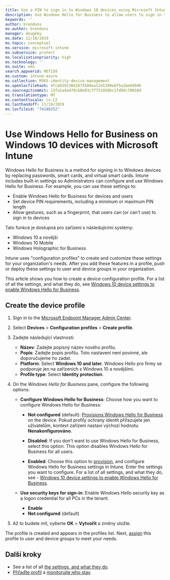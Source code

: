 ```yaml
---
title: Use a PIN to sign in to Windows 10 devices using Microsoft Intune - Azure | Microsoft Docs
description: Use Windows Hello for Business to allow users to sign in to devices using a PIN, a fingerprint, and more. Create an identity protection configuration profile in Intune for Windows 10 devices with these settings, and assign the profile to user groups and device groups.
keywords: ''
author: brenduns
ms.author: brenduns
manager: dougeby
ms.date: 11/18/2019
ms.topic: conceptual
ms.service: microsoft-intune
ms.subservice: protect
ms.localizationpriority: high
ms.technology: ''
ms.suite: ems
search.appverid: MET150
ms.custom: intune-azure
ms.collection: M365-identity-device-management
ms.openlocfilehash: 4fce03913042675588ea12e5399e6f5a1be04946
ms.sourcegitcommit: 13fa1a4a478cb0e03c7f751958bc17d9dc70010d
ms.translationtype: MT
ms.contentlocale: cs-CZ
ms.lasthandoff: 11/19/2019
ms.locfileid: "74188252"
---
```

# <a name="use-windows-hello-for-business-on-windows-10-devices-with-microsoft-intune"></a>Use Windows Hello for Business on Windows 10 devices with Microsoft Intune

Windows Hello for Business is a method for signing in to Windows devices by replacing passwords, smart cards, and virtual smart cards. Intune includes built-in settings so Administrators can configure and use Windows Hello for Business. For example, you can use these settings to:

- Enable Windows Hello for Business for devices and users
- Set device PIN requirements, including a minimum or maximum PIN length
- Allow gestures, such as a fingerprint, that users can (or can't use) to sign in to devices

Tato funkce je dostupná pro zařízení s následujícími systémy:

- Windows 10 a novější
- Windows 10 Mobile
- Windows Holographic for Business

Intune uses "configuration profiles" to create and customize these settings for your organization's needs. After you add these features in a profile, push or deploy these settings to user and device groups in your organization.

This article shows you how to create a device configuration profile. For a list of all the settings, and what they do, see [Windows 10 device settings to enable Windows Hello for Business](identity-protection-windows-settings.md).

## <a name="create-the-device-profile"></a>Create the device profile

1. Sign in to the [Microsoft Endpoint Manager Admin Center](https://go.microsoft.com/fwlink/?linkid=2109431).

2. Select **Devices** > **Configuration profiles** > **Create profile**.

3. Zadejte následující vlastnosti:

   - **Název**: Zadejte popisný název nového profilu.
   - **Popis**: Zadejte popis profilu. Toto nastavení není povinné, ale doporučujeme ho zadat.
   - **Platform**: Select **Windows 10 and later**. Windows Hello pro firmy se podporuje jen na zařízeních s Windows 10 a novějšími.
   - **Profile type**: Select **Identity protection**.

4. On the *Windows Hello for Business* pane, configure the following options:

   - **Configure Windows Hello for Business**: Choose how you want to configure Windows Hello for Business:

     - **Not configured** (default): [Provisions Windows Hello for Business](https://docs.microsoft.com/windows/security/identity-protection/hello-for-business/hello-how-it-works-provisioning) on the device. Pokud profily ochrany identit přiřazujete jen uživatelům, kontext zařízení nastaví výchozí hodnotu **Nenakonfigurováno**.

     - **Disabled**: If you don't want to use Windows Hello for Business, select this option. This option disables Windows Hello for Business for all users.

     - **Enabled**: Choose this option to [provision](https://docs.microsoft.com/windows/security/identity-protection/hello-for-business/hello-how-it-works-provisioning), and configure Windows Hello for Business settings in Intune. Enter the settings you want to configure. For a list of all settings, and what they do, see - [Windows 10 device settings to enable Windows Hello for Business](identity-protection-windows-settings.md).

   - **Use security keys for sign-in**: Enable Windows Hello security key as a logon credential for all PCs in the tenant.

     - **Enable**
     - **Not configured**  (default)

5. Až to budete mít, vyberte **OK** > **Vytvořit** a změny uložte.

The profile is created and appears in the profiles list. Next, [assign](../configuration/device-profile-assign.md) this profile to user and device groups to meet your needs.

<!--  Removing image as part of design review; retaining source until we known the disposition.

## Example of device restriction settings

In this high-level example, you'll create a device restriction policy that blocks the use of the built-in camera app on Android devices.

![How to disable the camera on Android devices](./media/identity-protection-configure/disable-android-camera.png)

-->

## <a name="next-steps"></a>Další kroky

- See a list of all [the settings, and what they do](identity-protection-windows-settings.md).
- [Přiřaďte profil](../configuration/device-profile-assign.md) a [monitorujte jeho stav](../configuration/device-profile-monitor.md).
